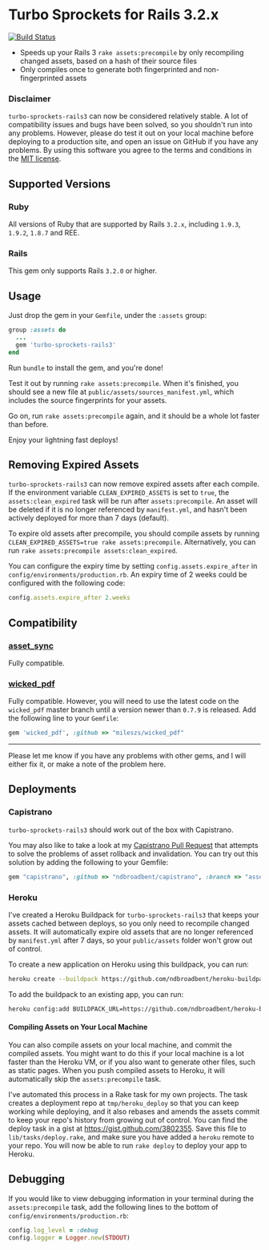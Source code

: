 # Turbo Sprockets for Rails 3.2.x

[![Build Status](https://secure.travis-ci.org/ndbroadbent/turbo-sprockets-rails3.png)](http://travis-ci.org/ndbroadbent/turbo-sprockets-rails3)

* Speeds up your Rails 3 `rake assets:precompile` by only recompiling changed assets, based on a hash of their source files
* Only compiles once to generate both fingerprinted and non-fingerprinted assets


### Disclaimer

`turbo-sprockets-rails3` can now be considered relatively stable. A lot of compatibility issues and bugs have been solved, so you shouldn't run into any problems.
However, please do test it out on your local machine before deploying to a production site, and open an issue on GitHub if you have any problems. By using this software you agree to the terms and conditions in the [MIT license](https://github.com/ndbroadbent/turbo-sprockets-rails3/blob/master/MIT-LICENSE).

## Supported Versions

### Ruby

All versions of Ruby that are supported by Rails `3.2.x`, including `1.9.3`, `1.9.2`, `1.8.7` and REE.

### Rails

This gem only supports Rails `3.2.0` or higher.

## Usage

Just drop the gem in your `Gemfile`, under the `:assets` group:

```ruby
group :assets do
  ...
  gem 'turbo-sprockets-rails3'
end
```

Run `bundle` to install the gem, and you're done!

Test it out by running `rake assets:precompile`. When it's finished, you should see a new file at `public/assets/sources_manifest.yml`, which includes the source fingerprints for your assets.

Go on, run `rake assets:precompile` again, and it should be a whole lot faster than before.

Enjoy your lightning fast deploys!

## Removing Expired Assets

`turbo-sprockets-rails3` can now remove expired assets after each compile. If the environment variable `CLEAN_EXPIRED_ASSETS` is set to `true`, the `assets:clean_expired` task will be run after `assets:precompile`.
An asset will be deleted if it is no longer referenced by `manifest.yml`, and hasn't been actively deployed for more than 7 days (default).

To expire old assets after precompile, you should compile assets by running `CLEAN_EXPIRED_ASSETS=true rake assets:precompile`. Alternatively, you can run `rake assets:precompile assets:clean_expired`.

You can configure the expiry time by setting `config.assets.expire_after` in `config/environments/production.rb`.
An expiry time of 2 weeks could be configured with the following code:

```ruby
config.assets.expire_after 2.weeks
```

## Compatibility

### [asset_sync](https://github.com/rumblelabs/asset_sync)

Fully compatible.

### [wicked_pdf](https://github.com/mileszs/wicked_pdf)

Fully compatible. However, you will need to use the latest code on the `wicked_pdf` master branch until a version newer than `0.7.9` is released. Add the following line to your `Gemfile`:

```ruby
gem 'wicked_pdf', :github => "mileszs/wicked_pdf"
```

<hr/>

Please let me know if you have any problems with other gems, and I will either fix it, or make a note of the problem here.

## Deployments

### Capistrano

`turbo-sprockets-rails3` should work out of the box with Capistrano.

You may also like to take a look at my [Capistrano Pull Request](https://github.com/capistrano/capistrano/pull/281) that attempts to solve the problems of asset rollback and invalidation. You can try out this solution by adding the following to your Gemfile:

```ruby
gem "capistrano", :github => "ndbroadbent/capistrano", :branch => "assets_rollback_and_expiry"
```

### Heroku

I've created a Heroku Buildpack for `turbo-sprockets-rails3` that keeps your assets cached between deploys, so you only need to recompile changed assets. It will automatically expire old assets that are no longer referenced by `manifest.yml` after 7 days, so your `public/assets` folder won't grow out of control.

To create a new application on Heroku using this buildpack, you can run:

```bash
heroku create --buildpack https://github.com/ndbroadbent/heroku-buildpack-turbo-sprockets.git
```

To add the buildpack to an existing app, you can run:

```bash
heroku config:add BUILDPACK_URL=https://github.com/ndbroadbent/heroku-buildpack-turbo-sprockets.git
```

#### Compiling Assets on Your Local Machine

You can also compile assets on your local machine, and commit the compiled assets. You might want to do this if your local machine is a lot faster than the Heroku VM, or if you also want to generate other files, such as static pages. When you push compiled assets to Heroku, it will automatically skip the `assets:precompile` task.

I've automated this process in a Rake task for my own projects. The task creates a deployment repo at `tmp/heroku_deploy` so that you can keep working while deploying, and it also rebases and amends the assets commit to keep your repo's history from growing out of control. You can find the deploy task in a gist at https://gist.github.com/3802355. Save this file to `lib/tasks/deploy.rake`, and make sure you have added a `heroku` remote to your repo. You will now be able to run `rake deploy` to deploy your app to Heroku.

## Debugging

If you would like to view debugging information in your terminal during the `assets:precompile` task, add the following lines to the bottom of `config/environments/production.rb`:

```ruby
config.log_level = :debug
config.logger = Logger.new(STDOUT)
```
